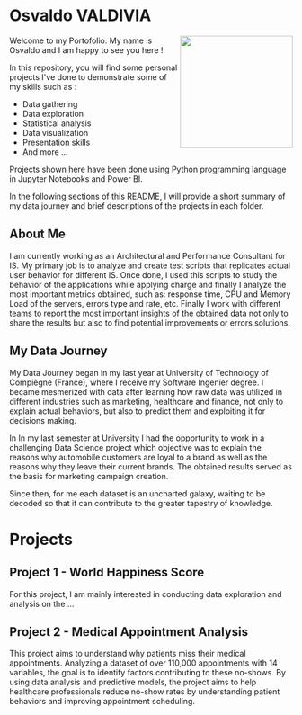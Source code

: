 # Osvaldo VALDIVIA
<img align ="right" width="200" height="200" src="https://avatars.githubusercontent.com/u/140751636?v=4">

Welcome to my Portofolio. My name is Osvaldo and I am happy to see you here !

In this repository, you will find some personal projects I've done to demonstrate some of my skills such as :
  - Data gathering
  - Data exploration
  - Statistical analysis
  - Data visualization
  - Presentation skills
  - And more ...

Projects shown here have been done using Python programming language in Jupyter Notebooks and Power BI.

In the following sections of this README, I will provide a short summary of my data journey and brief descriptions of the projects in each folder.

## About Me
I am currently working as an Architectural and Performance Consultant for IS. My primary job is to analyze and create test scripts that replicates actual user behavior
for different IS. Once done, I used this scripts to study the behavior of the applications while applying charge and finally I analyze the most important metrics obtained, such as: response time, 
CPU and Memory Load of the servers, errors type and rate, etc. Finally I work with different teams to report the most important insights of the obtained data not only to share the results 
but also to find potential improvements or errors solutions.

## My Data Journey
My Data Journey began in my last year at University of Technology of Compiègne (France), where I receive my Software Ingenier degree. 
I became mesmerized with data after learning how raw data was utilized in different industries such as marketing, healthcare and finance, not only to explain actual behaviors, but also to predict
them and exploiting it for decisions making.

In In my last semester at University I had the opportunity to work in a challenging Data Science project which objective was to explain the reasons why automobile customers are loyal to a brand as
well as the reasons why they leave their current brands. The obtained results served as the basis for marketing campaign creation.

Since then, for me each dataset is an uncharted galaxy, waiting to be decoded so that it can contribute to the greater tapestry of knowledge.

# Projects
## Project 1 - World Happiness Score

For this project, I am mainly interested in conducting data exploration and analysis on the ...

## Project 2 - Medical Appointment Analysis

This project aims to understand why patients miss their medical appointments. Analyzing a dataset of over 110,000 appointments with 14 variables, the goal is to identify factors contributing to these no-shows. By using data analysis and predictive models, the project aims to help healthcare professionals reduce no-show rates by understanding patient behaviors and improving appointment scheduling.
